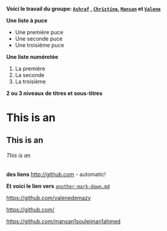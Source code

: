 **Voici le travail du groupe: [`Ashraf`](https://github.com/Ashr4f) , [`Christine`](https://github.com/chrisbetbeder), [`Mansan`](https://github.com/mansan1souleiman1ahmed) et [`Valene`](https://github.com/valenedemazy)**

**Une liste à puce**

* Une première puce
* Une seconde puce
* Une troisième puce

**Une liste numérotée**

1. La première
2. La seconde
3. La troisième



**2 ou 3 niveaux de titres et sous-titres**

# This is an
## This is an
###### This is an

**des liens**
http://github.com - automatic!



**Et voici le lien vers** [`another-mark-down.md`](another-mark-down.md)


https://github.com/valenedemazy



https://github.com/

https://github.com/mansan1souleiman1ahmed

